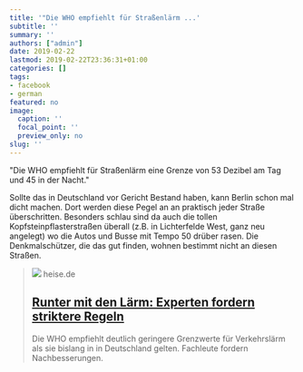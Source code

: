 ```yaml
---
title: '"Die WHO empfiehlt für Straßenlärm ...'
subtitle: ''
summary: ''
authors: ["admin"]
date: 2019-02-22
lastmod: 2019-02-22T23:36:31+01:00
categories: []
tags:
- facebook
- german
featured: no
image:
  caption: ''
  focal_point: ''
  preview_only: no
slug: ''
---
```

"Die WHO empfiehlt für Straßenlärm eine Grenze von 53 Dezibel am Tag und 45 in der Nacht."

Sollte das in Deutschland vor Gericht Bestand haben, kann Berlin schon mal dicht machen. Dort werden diese Pegel an an praktisch jeder Straße überschritten. Besonders schlau sind da auch die tollen Kopfsteinpflasterstraßen überall (z.B. in Lichterfelde West, ganz neu angelegt) wo die Autos und Busse mit Tempo 50 drüber rasen. Die Denkmalschützer, die das gut finden, wohnen bestimmt nicht an diesen Straßen.
> [![](https://heise.cloudimg.io/bound/1200x1200/q85.png-lossy-85.webp-lossy-85.foil1/_www-heise-de_/imgs/18/2/6/0/7/2/9/3/Laerm-9aad9a4cb508a528.jpeg)](https://www.heise.de/newsticker/meldung/Runter-mit-den-Laerm-Experten-fordern-striktere-Regeln-4316689.html)
> heise.de
> ## [Runter mit den Lärm: Experten fordern striktere Regeln](https://www.heise.de/newsticker/meldung/Runter-mit-den-Laerm-Experten-fordern-striktere-Regeln-4316689.html)
>
>Die WHO empfiehlt deutlich geringere Grenzwerte für Verkehrslärm als sie bislang in in Deutschland gelten. Fachleute fordern Nachbesserungen.


